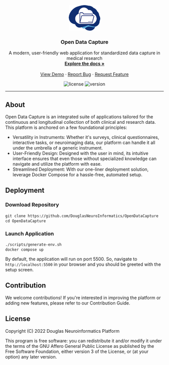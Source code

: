 <!-- PROJECT LOGO -->
<div align="center">
  <a href="https://github.com/DouglasNeuroInformatics/OpenDataCapture">
    <img src=".github/assets/logo.png" alt="Logo" width="100" >
  </a>
  <h3 align="center">Open Data Capture</h3>
  <p align="center">
    A modern, user-friendly web application for standardized data capture in medical research
    <br />
    <a href="https://docs.opendatacapture.org">
      <strong>Explore the docs »
      </strong>
    </a>
    <br />
    <br />
    <a href="https://demo.opendatacapture.org">View Demo</a>
    ·
    <a href="https://github.com/DouglasNeuroInformatics/OpenDataCapture/issues">Report Bug</a>
    ·
    <a href="https://github.com/DouglasNeuroInformatics/OpenDataCapture/issues">Request Feature</a>
  </p>
</div>

<!-- PROJECT SHIELDS -->
<div align="center">

![license](https://img.shields.io/github/license/DouglasNeuroInformatics/OpenDataCapture)
![version](https://img.shields.io/github/package-json/v/DouglasNeuroInformatics/OpenDataCapture)

<!-- ![build](https://github.com/DouglasNeuroInformatics/OpenDataCapture/actions/workflows/build.yaml/badge.svg) -->
<!-- [![codecov](https://codecov.io/gh/DouglasNeuroInformatics/OpenDataCapture/branch/main/graph/badge.svg?token=XHC7BY6PJ1)](https://codecov.io/gh/DouglasNeuroInformatics/OpenDataCapture) -->

</div>
<hr />

## About

Open Data Capture is an integrated suite of applications tailored for the continuous and longitudinal collection of both clinical and research data. This platform is anchored on a few foundational principles:

- Versatility in Instruments: Whether it's surveys, clinical questionnaires, interactive tasks, or neuroimaging data, our platform can handle it all under the umbrella of a generic instrument.
- User-Friendly Design: Designed with the user in mind, its intuitive interface ensures that even those without specialized knowledge can navigate and utilize the platform with ease.
- Streamlined Deployment: With our one-liner deployment solution, leverage Docker Compose for a hassle-free, automated setup.

## Deployment

### Download Repository

```shell
git clone https://github.com/DouglasNeuroInformatics/OpenDataCapture
cd OpenDataCapture
```

### Launch Application

```shell
./scripts/generate-env.sh
docker compose up
```

By default, the application will run on port 5500. So, navigate to `http://localhost:5500` in your browser and you should be greeted with the setup screen.

## Contribution

We welcome contributions! If you're interested in improving the platform or adding new features, please refer to our Contribution Guide.

## License

Copyright (C) 2022 Douglas Neuroinformatics Platform

This program is free software: you can redistribute it and/or modify
it under the terms of the GNU Affero General Public License as published by
the Free Software Foundation, either version 3 of the License, or
(at your option) any later version.
